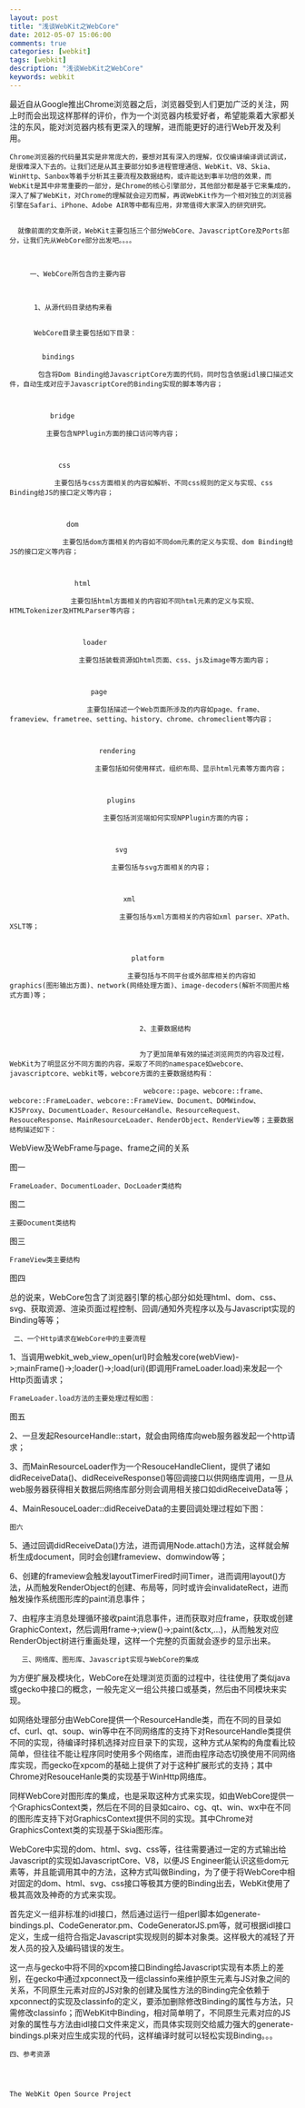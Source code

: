 ```yaml
---
layout: post
title: "浅谈WebKit之WebCore"
date: 2012-05-07 15:06:00 
comments: true
categories: [webkit]
tags: [webkit]
description: "浅谈WebKit之WebCore"
keywords: webkit
---
```



 
  最近自从Google推出Chrome浏览器之后，浏览器受到人们更加广泛的关注，网上时而会出现这样那样的评价，作为一个浏览器内核爱好者，希望能乘着大家都关注的东风，能对浏览器内核有更深入的理解，进而能更好的进行Web开发及利用。
  
   
    Chrome浏览器的代码量其实是非常庞大的，要想对其有深入的理解，仅仅编译编译调试调试，是很难深入下去的。让我们还是从其主要部分如多进程管理通信、WebKit、V8、Skia、WinHttp、Sanbox等着手分析其主要流程及数据结构，或许能达到事半功倍的效果，而WebKit是其中非常重要的一部分，是Chrome的核心引擎部分，其他部分都是基于它来集成的，深入了解了WebKit，对Chrome的理解就会迎刃而解，再说WebKit作为一个相对独立的浏览器引擎在Safari、iPhone、Adobe AIR等中都有应用，非常值得大家深入的研究研究。
    
     
      就像前面的文章所说，WebKit主要包括三个部分WebCore、JavascriptCore及Ports部分，让我们先从WebCore部分出发吧。。。。
      
       
        
         一、WebCore所包含的主要内容
        
        
         
          1、从源代码目录结构来看
         
         
          WebCore目录主要包括如下目录：
          
           
            bindings
           
           包含将Dom Binding给JavascriptCore方面的代码，同时包含依据idl接口描述文件，自动生成对应于JavascriptCore的Binding实现的脚本等内容；
           
            
             
              bridge
             
             主要包含NPPlugin方面的接口访问等内容；
             
              
               
                css
               
               主要包括与css方面相关的内容如解析、不同css规则的定义与实现、css Binding给JS的接口定义等内容；
               
                
                 
                  dom
                 
                 主要包括dom方面相关的内容如不同dom元素的定义与实现、dom Binding给JS的接口定义等内容；
                 
                  
                   
                    html
                   
                   主要包括html方面相关的内容如不同html元素的定义与实现、HTMLTokenizer及HTMLParser等内容；
                   
                    
                     
                      loader
                     
                     主要包括装载资源如html页面、css、js及image等方面内容；
                     
                      
                       
                        page
                       
                       主要包括描述一个Web页面所涉及的内容如page、frame、frameview、frametree、setting、history、chrome、chromeclient等内容；
                       
                        
                         
                          rendering
                         
                         主要包括如何使用样式，组织布局、显示html元素等方面内容；
                         
                          
                           
                            plugins
                           
                           主要包括浏览端如何实现NPPlugin方面的内容；
                           
                            
                             
                              svg
                             
                             主要包括与svg方面相关的内容；
                             
                              
                               
                                xml
                               
                               主要包括与xml方面相关的内容如xml parser、XPath、XSLT等；
                               
                                
                                 
                                  platform
                                 
                                 主要包括与不同平台或外部库相关的内容如graphics(图形输出方面)、network(网络处理方面)、image-decoders(解析不同图片格式方面)等；
                                 
                                  
                                   
                                    2、主要数据结构
                                   
                                   
                                    为了更加简单有效的描述浏览网页的内容及过程，WebKit为了明显区分不同方面的内容，采取了不同的namespace如webcore、javascriptcore、webkit等，webcore方面的主要数据结构有：
                                    
                                     webcore::page、webcore::frame、webcore::FrameLoader、webcore::FrameView、Document、DOMWindow、KJSProxy、DocumentLoader、ResourceHandle、ResourceRequest、ResouceResponse、MainResourceLoader、RenderObject、RenderView等；主要数据结构描述如下：
                                     
                                      
                                       
                                       
                                      
                                     
                                    
                                   
                                  
                                 
                                
                               
                              
                             
                            
                           
                          
                         
                        
                       
                      
                     
                    
                   
                  
                 
                
               
              
             
            
           
          
         
        
       
      
     
    
   
  
 
 
  
   WebView及WebFrame与page、frame之间的关系
   
   
  
 
 
  
 
 
  图一
 
 
  
   
    FrameLoader、DocumentLoader、DocLoader类结构
   
  
 
 
  
  
  
   图二
  
  
   
    主要Document类结构
   
  
  
   
  
  
   图三
  
  
   
    FrameView类主要结构
   
  
  
   
  
  
   图四
  
  
   总的说来，WebCore包含了浏览器引擎的核心部分如处理html、dom、css、svg、获取资源、渲染页面过程控制、回调/通知外壳程序以及与Javascript实现的Binding等等；
  
  
   
    
     二、一个Http请求在WebCore中的主要流程
    
   
  
  
   1、当调用webkit_web_view_open(url)时会触发core(webView)->;mainFrame()->;loader()->;load(uri)(即调用FrameLoader.load)来发起一个Http页面请求；
  
  
   
    FrameLoader.load方法的主要处理过程如图：
   
  
  
   
  
  
   图五
   
    
    
   
  
  
   2、一旦发起ResourceHandle::start，就会由网络库向web服务器发起一个http请求；
  
  
   3、而MainResourceLoader作为一个ResouceHandleClient，提供了诸如didReceiveData()、didReceiveResponse()等回调接口以供网络库调用，一旦从web服务器获得相关数据后网络库部分则会调用相关接口如didReceiveData等；
  
  
   4、MainResouceLoader::didReceiveData的主要回调处理过程如下图：
  
  
   
    图六
   
  
  
   5、通过回调didReceiveData()方法，进而调用Node.attach()方法，这样就会解析生成document，同时会创建frameview、domwindow等；
  
  
   6、创建的frameview会触发layoutTimerFired时间Timer，进而调用layout()方法，从而触发RenderObject的创建、布局等，同时或许会invalidateRect，进而触发操作系统图形库的paint消息事件；
  
  
   7、由程序主消息处理循环接收paint消息事件，进而获取对应frame，获取或创建GraphicContext，然后调用frame->;view()->;paint(&ctx,...)，从而触发对应RenderObject树进行重画处理，这样一个完整的页面就会逐步的显示出来。
   
    
     
      
       三、网络库、图形库、Javascript实现与WebCore的集成
      
     
    
   
  
  
   为方便扩展及模块化，WebCore在处理浏览页面的过程中，往往使用了类似java或gecko中接口的概念，一般先定义一组公共接口或基类，然后由不同模块来实现。
  
  
   如网络处理部分由WebCore提供一个ResourceHandle类，而在不同的目录如cf、curl、qt、soup、win等中在不同网络库的支持下对ResourceHandle类提供不同的实现，待编译时择机选择对应目录下的实现，这种方式从架构的角度看比较简单，但往往不能让程序同时使用多个网络库，进而由程序动态切换使用不同网络库实现，而gecko在xpcom的基础上提供了对于这种扩展形式的支持；其中Chrome对ResouceHanle类的实现基于WinHttp网络库。
  
  
   同样WebCore对图形库的集成，也是采取这种方式来实现，如由WebCore提供一个GraphicsContext类，然后在不同的目录如cairo、cg、qt、win、wx中在不同的图形库支持下对GraphicsContext提供不同的实现。其中Chrome对GraphicsContext类的实现基于Skia图形库。
  
  
   WebCore中实现的dom、html、svg、css等，往往需要通过一定的方式输出给Javascript的实现如JavascriptCore、V8，以便JS Engineer能认识这些dom元素等，并且能调用其中的方法，这种方式叫做Binding，为了便于将WebCore中相对固定的dom、html、svg、css接口等极其方便的Binding出去，WebKit使用了极其高效及神奇的方式来实现。
  
  
   首先定义一组非标准的idl接口，然后通过运行一组perl脚本如generate-bindings.pl、CodeGenerator.pm、CodeGeneratorJS.pm等，就可根据idl接口定义，生成一组符合指定Javascript实现规则的脚本对象类。这样极大的减轻了开发人员的投入及编码错误的发生。
  
  
   这一点与gecko中将不同的xpcom接口Binding给Javascript实现有本质上的差别，在gecko中通过xpconnect及一组classinfo来维护原生元素与JS对象之间的关系，不同原生元素对应的JS对象的创建及属性方法的Binding完全依赖于xpconnect的实现及classinfo的定义，要添加删除修改Binding的属性与方法，只需修改classinfo；而WebKit中Binding，相对简单明了，不同原生元素对应的JS对象的属性与方法由idl接口文件来定义，而具体实现则交给威力强大的generate-bindings.pl来对应生成实现的代码，这样编译时就可以轻松实现Binding。。。
  
  
   
    四、参考资源
   
  
  
   
    The WebKit Open Source Project
   
  
 


